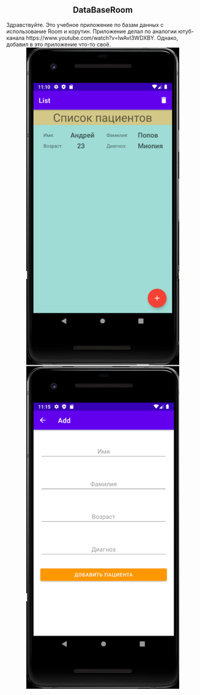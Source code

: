 <div align="center">
  <h2>DataBaseRoom
    </div>
    Здравствуйте. Это учебное приложение по базам данных с использование Room и корутин. Приложение делал по аналогии ютуб- канала https://www.youtube.com/watch?v=lwAvI3WDXBY. Однако,  добавил в это приложение что-то своё.
    </div>
    <div align="center">
    <img src="android1.png" width="400px"</img> 
</div>
<div align="center">
    <img src="android2.png" width="400px"</img> 
</div>
